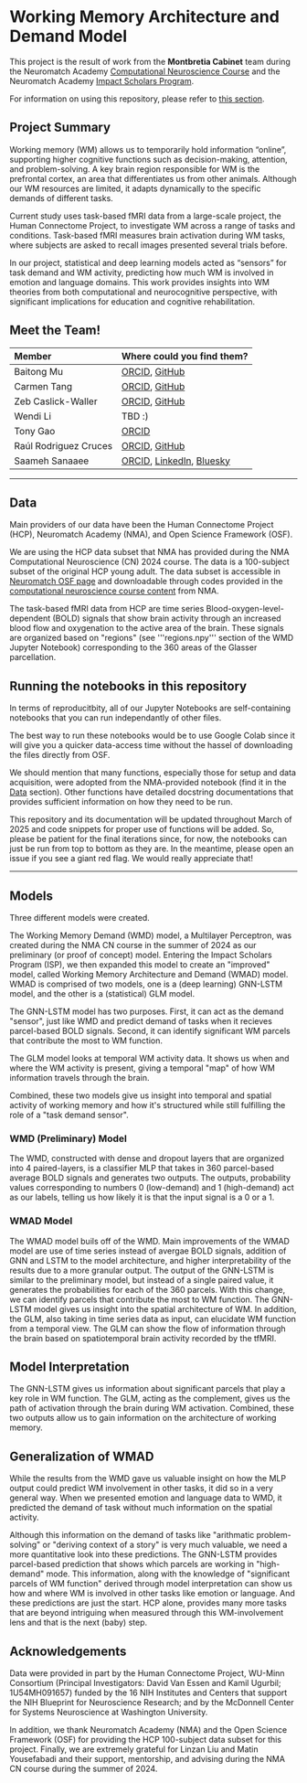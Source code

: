 # Working Memory Architecture and Demand Model
This project is the result of work from the **Montbretia Cabinet** team during the Neuromatch Academy [Computational Neuroscience Course](https://compneuro.neuromatch.io/) and the Neuromatch Academy [Impact Scholars Program](https://impact-scholars.neuromatch.io/).

For information on using this repository, please refer to [this section](https://github.com/saamehsanaaee/WMAD-Montbretia_Cabinet-ISP/tree/main#running-the-notebooks-in-this-repository).

## Project Summary
Working memory (WM) allows us to temporarily hold information “online”, supporting higher cognitive functions such as decision-making, attention, and problem-solving. A key brain region responsible for WM is the prefrontal cortex, an area that differentiates us from other animals. Although our WM resources are limited, it adapts dynamically to the specific demands of different tasks.

Current study uses task-based fMRI data from a large-scale project, the Human Connectome Project, to investigate WM across a range of tasks and conditions. Task-based fMRI measures brain activation during WM tasks, where subjects are asked to recall images presented several trials before.

In our project, statistical and deep learning models acted as “sensors” for task demand and WM activity, predicting how much WM is involved in emotion and language domains. This work provides insights into WM theories from both computational and neurocognitive perspective, with significant implications for education and cognitive rehabilitation.

## Meet the Team!
| Member                | Where could you find them? |
| :-------------------- | :------------------------- |
| Baitong Mu            | [ORCID](https://orcid.org/0009-0008-9040-3108), [GitHub](https://github.com/Mumizz)  |
| Carmen Tang           | [ORCID](https://orcid.org/0009-0005-2491-4987), [GitHub](https://github.com/ckmtang) |
| Zeb Caslick-Waller    | [ORCID](), [GitHub](https://github.com/Zebtopia) |
| Wendi Li              | TBD :) |
| Tony Gao              | [ORCID](https://orcid.org/0009-0009-3407-1097) |
| Raúl Rodriguez Cruces | [ORCID](https://orcid.org/0000-0002-2917-1212), [GitHub](https://github.com/rcruces) |
| Saameh Sanaaee        | [ORCID](https://orcid.org/0000-0002-8858-9117), [LinkedIn](https://www.linkedin.com/in/saameh-sanaaee/), [Bluesky](https://bsky.app/profile/saamehsanaaee.bsky.social) |

---
## Data
Main providers of our data have been the Human Connectome Project (HCP), Neuromatch Academy (NMA), and Open Science Framework (OSF).

We are using the HCP data subset that NMA has provided during the NMA Computational Neuroscience (CN) 2024 course. The data is a 100-subject subset of the original HCP young adult. The data subset is accessible in [Neuromatch OSF page](https://osf.io/hygbm/) and downloadable through codes provided in the [computational neuroscience course content](https://compneuro.neuromatch.io/projects/fMRI/README.html#:~:text=HCP%20task%20datasets,Murray%2C%20Saad%20Jbabdi) from NMA.

The task-based fMRI data from HCP are time series Blood-oxygen-level-dependent (BOLD) signals that show brain activity through an increased blood flow and oxygenation to the active area of the brain. These signals are organized based on "regions" (see '''regions.npy''' section of the WMD Jupyter Notebook) corresponding to the 360 areas of the Glasser parcellation.

## Running the notebooks in this repository
In terms of reproducitbity, all of our Jupyter Notebooks are self-containing notebooks that you can run independantly of other files.

The best way to run these notebooks would be to use Google Colab since it will give you a quicker data-access time without the hassel of downloading the files directly from OSF.

We should mention that many functions, especially those for setup and data acquisition, were adopted from the NMA-provided notebook (find it in the [Data](https://github.com/saamehsanaaee/WMAD-Montbretia_Cabinet-ISP/tree/main#data) section). Other functions have detailed docstring documentations that provides sufficient information on how they need to be run.

This repository and its documentation will be updated throughout March of 2025 and code snippets for proper use of functions will be added. So, please be patient for the final iterations since, for now, the notebooks can just be run from top to bottom as they are. In the meantime, please open an issue if you see a giant red flag. We would really appreciate that!

---
## Models
Three different models were created.

The Working Memory Demand (WMD) model, a Multilayer Perceptron, was created during the NMA CN course in the summer of 2024 as our preliminary (or proof of concept) model. Entering the Impact Scholars Program (ISP), we then expanded this model to create an "improved" model, called Working Memory Architecture and Demand (WMAD) model. WMAD is comprised of two models, one is a (deep learning) GNN-LSTM model, and the other is a (statistical) GLM model.

The GNN-LSTM model has two purposes. First, it can act as the demand "sensor", just like WMD and predict demand of tasks when it recieves parcel-based BOLD signals. Second, it can identify significant WM parcels that contribute the most to WM function.

The GLM model looks at temporal WM activity data. It shows us when and where the WM activity is present, giving a temporal "map" of how WM information travels through the brain.

Combined, these two models give us insight into temporal and spatial activity of working memory and how it's structured while still fulfilling the role of a "task demand sensor".
### WMD (Preliminary) Model
The WMD, constructed with dense and dropout layers that are organized into 4 paired-layers, is a classifier MLP that takes in 360 parcel-based average BOLD signals and generates two outputs. The outputs, probability values corresponding to numbers 0 (low-demand) and 1 (high-demand) act as our labels, telling us how likely it is that the input signal is a 0 or a 1.
### WMAD Model
The WMAD model buils off of the WMD. Main improvements of the WMAD model are use of time series instead of avergae BOLD signals, addition of GNN and LSTM to the model architecture, and higher interpretability of the results due to a more granular output. The output of the GNN-LSTM is similar to the preliminary model, but instead of a single paired value, it generates the probabilities for each of the 360 parcels. With this change, we can identify parcels that contribute the most to WM function. The GNN-LSTM model gives us insight into the spatial architecture of WM. In addition, the GLM, also taking in time series data as input, can elucidate WM function from a temporal view. The GLM can show the flow of information through the brain based on spatiotemporal brain activity recorded by the tfMRI.

## Model Interpretation
The GNN-LSTM gives us information about significant parcels that play a key role in WM function. The GLM, acting as the complement, gives us the path of activation through the brain during WM activation. Combined, these two outputs allow us to gain information on the architecture of working memory.

## Generalization of WMAD
While the results from the WMD gave us valuable insight on how the MLP output could predict WM involvement in other tasks, it did so in a very general way. When we presented emotion and language data to WMD, it predicted the demand of task without much information on the spatial activity.

Although this information on the demand of tasks like "arithmatic problem-solving" or "deriving context of a story" is very much valuable, we need a more quantitative look into these predictions. The GNN-LSTM provides parcel-based prediction that shows which parcels are working in "high-demand" mode. This information, along with the knowledge of "significant parcels of WM function" derived through model interpretation can show us how and where WM is involved in other tasks like emotion or language. And these predictions are just the start. HCP alone, provides many more tasks that are beyond intriguing when measured through this WM-involvement lens and that is the next (baby) step.

## Acknowledgements
Data were provided in part by the Human Connectome Project, WU-Minn Consortium (Principal Investigators: David Van Essen and Kamil Ugurbil; 1U54MH091657) funded by the 16 NIH Institutes and Centers that support the NIH Blueprint for Neuroscience Research; and by the McDonnell Center for Systems Neuroscience at Washington University.

In addition, we thank Neuromatch Academy (NMA) and the Open Science Framework (OSF) for providing the HCP 100-subject data subset for this project. Finally, we are extremely grateful for Linzan Liu and Matin Yousefabadi and their support, mentorship, and advising during the NMA CN course during the summer of 2024.
